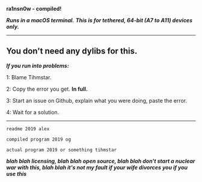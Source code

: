**ra1nsn0w - compiled!**

***Runs in a macOS terminal.***
__*This is for tethered, 64-bit (A7 to A11) devices only.*__


---

You don't need any dylibs for this.
---

***If you run into problems:***

1: Blame Tihmstar.

2: Copy the error you get. **In full.**

3: Start an issue on Github, explain what you were doing, paste the error.

4: Wait for a solution.

----

`readme 2019 alex`

`compiled program 2019 og`

`actual program 2019 or something tihmstar`


***blah blah licensing, blah blah open source, blah blah don't start a nuclear war with this, blah blah it's not my fault if your wife divorces you if you use this***
